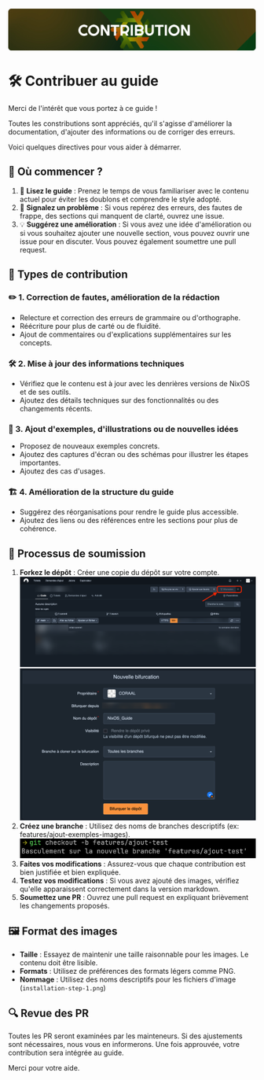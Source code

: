 ![Header](./images/header-contributing.png)

# 🛠️ Contribuer au guide 
<!-- 
    TODO: 
    - Ajouter des illustrations pour montrer comment contribuer
      - Bouton fork
      - Créer une branche
      - Modifications
      - Soumettre une pull request
    - Donner plusieurs exemples de noms pour les branches 
      - Ajout de documentation
      - Modifier un exemple
      - Reformuler
      - Corriger des fautes
-->

Merci de l'intérêt que vous portez à ce guide ! 

Toutes les constributions sont appréciés, qu'il s'agisse d'améliorer la documentation,
d'ajouter des informations ou de corriger des erreurs.

Voici quelques directives pour vous aider à démarrer. 

## 🧭 Où commencer ? 

1. 📖 **Lisez le guide** : Prenez le temps de vous familiariser avec le contenu actuel pour éviter les doublons et comprendre le style adopté.
2. 🐛 **Signalez un problème** : Si vous repérez des erreurs, des fautes de frappe, des sections qui manquent de clarté, ouvrez une issue.
3. 💡 **Suggérez une amélioration** : Si vous avez une idée d'amélioration ou si vous souhaitez ajouter une nouvelle section, vous pouvez ouvrir une issue pour en discuter.
Vous pouvez également soumettre une pull request. 

## 📑 Types de contribution 

### ✏️ 1. Correction de fautes, amélioration de la rédaction 

* Relecture et correction des erreurs de grammaire ou d'orthographe.
* Réécriture pour plus de carté ou de fluidité.
* Ajout de commentaires ou d'explications supplémentaires sur les concepts.

### 🛠️ 2. Mise à jour des informations techniques

* Vérifiez que le contenu est à jour avec les denrières versions de NixOS et de ses outils.
* Ajoutez des détails techniques sur des fonctionnalités ou des changements récents.

### 🌟 3. Ajout d'exemples, d'illustrations ou de nouvelles idées

* Proposez de nouveaux exemples concrets.
* Ajoutez des captures d'écran ou des schémas pour illustrer les étapes importantes.
* Ajoutez des cas d'usages.

### 🏗️ 4. Amélioration de la structure du guide

* Suggérez des réorganisations pour rendre le guide plus accessible.
* Ajoutez des liens ou des références entre les sections pour plus de cohérence.

## 🚀 Processus de soumission

1. **Forkez le dépôt** : Créer une copie du dépôt sur votre compte. 
![](./images/contributing/fork_00.png)
![](./images/contributing/fork_01.png)
2. **Créez une branche** : Utilisez des noms de branches descriptifs (ex: features/ajout-exemples-images).
![](./images/contributing/fork_02.png)
3. **Faites vos modifications** : Assurez-vous que chaque contribution est bien justifiée et bien expliquée.
4. **Testez vos modifications** : Si vous avez ajouté des images, vérifiez qu'elle apparaissent correctement dans la version markdown.
5. **Soumettez une PR** : Ouvrez une pull request en expliquant brièvement les changements proposés.

## 🖼️ Format des images

- **Taille** : Essayez de maintenir une taille raisonnable pour les images. Le contenu doit être lisible. 
- **Formats** : Utilisez de préférences des formats légers comme PNG.
- **Nommage** : Utilisez des noms descriptifs pour les fichiers d'image (`installation-step-1.png`)

## 🔍 Revue des PR

Toutes les PR seront examinées par les mainteneurs. Si des ajustements sont nécessaires, nous vous en informerons. 
Une fois approuvée, votre contribution sera intégrée au guide. 

Merci pour votre aide. 
